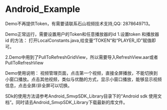 Android_Example
===============

Demo不再提供Token，有需要请联系石山视频技术支持,QQ: 2878649713。

Demo正常运行，需要设置用户的Token和任意播放器的id
1.设置token 和播放器id 的方法：
打开LocalConstants.java,给变量“TOKEN“和“PLAYER_ID”赋值即可。

2.Demo中用到了PullToRefreshGridView，所以需要导入RefreshView.aar或者PullToRefreshView

Demo使用说明：
视频管理页面，点击第一个视频，直接全屏播放，不能切换到小窗口播放。点击其他视频，类似与优酷的方式，显示小窗口播放，能够显示视频信息，点击全屏/非全屏可以切换。

SDk的使用方法请参考Android_SmvpSDK_Library目录下的“Android sdk 使用文档”。同时请去Android_SmvpSDK_Library下载最新的库文件。

